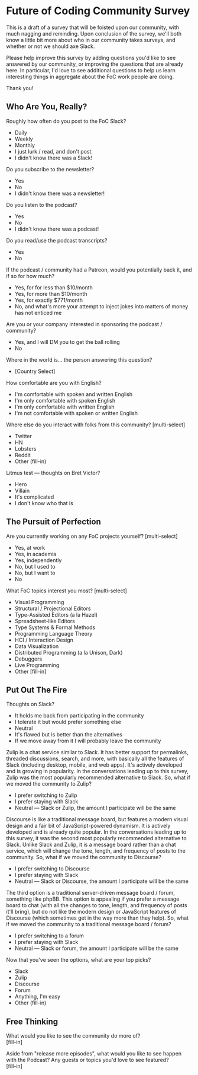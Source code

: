 # Future of Coding Community Survey

This is a draft of a survey that will be foisted upon our community, with much nagging and reminding. Upon conclusion of the survey, we'll both know a little bit more about who in our community takes surveys, and whether or not we should axe Slack.

Please help improve this survey by adding questions you'd like to see answered by our community, or improving the questions that are already here. In particular, I'd love to see additional questions to help us learn interesting things in aggregate about the FoC work people are doing.

Thank you!

## Who Are You, Really?

Roughly how often do you post to the FoC Slack?
* Daily
* Weekly
* Monthly
* I just lurk / read, and don't post.
* I didn't know there was a Slack!

Do you subscribe to the newsletter?
* Yes
* No
* I didn't know there was a newsletter!

Do you listen to the podcast?
* Yes
* No
* I didn't know there was a podcast!

Do you read/use the podcast transcripts?
* Yes
* No

If the podcast / community had a Patreon, would you potentially back it, and if so for how much?
* Yes, for for less than $10/month
* Yes, for more than $10/month
* Yes, for exactly $771/month
* No, and what's more your attempt to inject jokes into matters of money has not enticed me

Are you or your company interested in sponsoring the podcast / community?
* Yes, and I will DM you to get the ball rolling
* No

Where in the world is... the person answering this question?
* [Country Select]

How comfortable are you with English?
* I'm comfortable with spoken and written English
* I'm only comfortable with spoken English
* I'm only comfortable with written English
* I'm not comfortable with spoken or written English

Where else do you interact with folks from this community? [multi-select]
* Twitter
* HN
* Lobsters
* Reddit
* Other (fill-in)

Litmus test — thoughts on Bret Victor?
* Hero
* Villain
* It's complicated
* I don't know who that is

## The Pursuit of Perfection

Are you currently working on any FoC projects yourself? [multi-select]
* Yes, at work
* Yes, in academia
* Yes, independently
* No, but I used to
* No, but I want to
* No

What FoC topics interest you most? [multi-select]
* Visual Programming
* Structural / Projectional Editors
* Type-Assisted Editors (a la Hazel)
* Spreadsheet-like Editors
* Type Systems & Formal Methods
* Programming Language Theory
* HCI / Interaction Design
* Data Visualization
* Distributed Programming (a la Unison, Dark)
* Debuggers
* Live Programming
* Other [fill-in]

## Put Out The Fire

Thoughts on Slack?
* It holds me back from participating in the community
* I tolerate it but would prefer something else
* Neutral
* It's flawed but is better than the alternatives
* If we move away from it I will probably leave the community

Zulip is a chat service similar to Slack. It has better support for permalinks, threaded discussions, search, and more, with basically all the features of Slack (including desktop, mobile, and web apps). It's actively developed and is growing in popularity. In the conversations leading up to this survey, Zulip was the most popularly recommended alternative to Slack. So, what if we moved the community to Zulip?
* I prefer switching to Zulip
* I prefer staying with Slack
* Neutral — Slack or Zulip, the amount I participate will be the same

Discourse is like a traditional message board, but features a modern visual design and a fair bit of JavaScript-powered dynamism. It is actively developed and is already quite popular. In the conversations leading up to this survey, it was the second most popularly recommended alternative to Slack. Unlike Slack and Zulip, it is a message board rather than a chat service, which will change the tone, length, and frequency of posts to the community. So, what if we moved the community to Discourse?
* I prefer switching to Discourse
* I prefer staying with Slack
* Neutral — Slack or Discourse, the amount I participate will be the same

The third option is a traditional server-driven message board / forum, something like phpBB. This option is appealing if you prefer a message board to chat (with all the changes to tone, length, and frequency of posts it'll bring), but do not like the modern design or JavaScript features of Discourse (which sometimes get in the way more than they help). So, what if we moved the community to a traditional message board / forum?
* I prefer switching to a forum
* I prefer staying with Slack
* Neutral — Slack or forum, the amount I participate will be the same

Now that you've seen the options, what are your top picks?
* Slack
* Zulip
* Discourse
* Forum
* Anything, I'm easy
* Other (fill-in)

## Free Thinking

What would you like to see the community do more of?  
[fill-in]

Aside from "release more episodes", what would you like to see happen with the Podcast? Any guests or topics you'd love to see featured?  
[fill-in]
